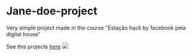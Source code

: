 # Jane-doe-project

<p>
Very simple project made in the course "Estação hack by facebook pela digital house"</p>
<p>See this projects <a href="https://hardcore-kalam-8a20e3.netlify.app/">here</a>
<img src="https://user-images.githubusercontent.com/62315802/99923499-c0ab9c00-2d14-11eb-8130-f78a997b957e.png"/>
